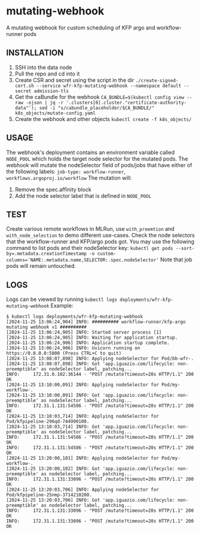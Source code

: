 # mutating-webhook
A mutating webhook for custom scheduling of KFP argo and workflow-runner pods

## INSTALLATION
1. SSH into the data node
2. Pull the repo and cd into it
3. Create CSR and secret using the script in the dir `./create-signed-cert.sh --service wfr-kfp-mutating-webhook --namespace default --secret admission-tls`
4. Get the caBundle for the webhook `CA_BUNDLE=$(kubectl config view --raw -ojson | jq -r '.clusters[0].cluster."certificate-authority-data"'); sed -i "s/cabundle_placeholder/$CA_BUNDLE/" k8s_objects/mutate-config.yaml`
5. Create the webhook and other objects `kubectl create -f k8s_objects/`

## USAGE
The webhook's deployment contains an environment variable called `NODE_POOL` which holds the target node selector for the mutated pods.
The webhook will mutate the nodeSelector field of pods/jobs that have either of the following labels: `job-type: workflow-runner`, `workflows.argoproj.io/workflow`
The mutation will:
1. Remove the spec.affinity block
2. Add the node selector label that is defined in `NODE_POOL`

## TEST
Create various remote workflows in MLRun, use `with_preemtion` and `with_node_selection` to demo different use-cases. Check the node selectors that the workflow-runner and KFP/argo pods got. 
You may use the following command to list pods and their nodeSelector key: `kubectl get pods --sort-by=.metadata.creationTimestamp -o custom-columns='NAME:.metadata.name,SELECTOR:.spec.nodeSelector'`
Note that job pods will remain untouched.

## LOGS
Logs can be viewed by running `kubectl logs deployments/wfr-kfp-mutating-webhook`
Example:
```
$ kubectl logs deployments/wfr-kfp-mutating-webhook
[2024-11-25 13:06:24,904] INFO: ########## workflow-runner/kfp-argo mutating webhook v1 ##########
[2024-11-25 13:06:24,905] INFO: Started server process [1]
[2024-11-25 13:06:24,905] INFO: Waiting for application startup.
[2024-11-25 13:06:24,906] INFO: Application startup complete.
[2024-11-25 13:06:24,906] INFO: Uvicorn running on https://0.0.0.0:5000 (Press CTRL+C to quit)
[2024-11-25 13:08:07,898] INFO: Applying nodeSelector for Pod/bb-wfr-.
[2024-11-25 13:08:07,898] INFO: Got 'app.iguazio.com/lifecycle: non-preemptible' as nodeSelector label, patching...
INFO:     172.31.0.102:36144 - "POST /mutate?timeout=20s HTTP/1.1" 200 OK
[2024-11-25 13:10:00,091] INFO: Applying nodeSelector for Pod/my-workflow-.
[2024-11-25 13:10:00,091] INFO: Got 'app.iguazio.com/lifecycle: non-preemptible' as nodeSelector label, patching...
INFO:     172.31.1.131:54586 - "POST /mutate?timeout=20s HTTP/1.1" 200 OK
[2024-11-25 13:10:03,714] INFO: Applying nodeSelector for Pod/kfpipeline-296qd-744990100.
[2024-11-25 13:10:03,714] INFO: Got 'app.iguazio.com/lifecycle: non-preemptible' as nodeSelector label, patching...
INFO:     172.31.1.131:54586 - "POST /mutate?timeout=20s HTTP/1.1" 200 OK
INFO:     172.31.1.131:54586 - "POST /mutate?timeout=20s HTTP/1.1" 200 OK
[2024-11-25 13:20:00,101] INFO: Applying nodeSelector for Pod/my-workflow-.
[2024-11-25 13:20:00,102] INFO: Got 'app.iguazio.com/lifecycle: non-preemptible' as nodeSelector label, patching...
INFO:     172.31.1.131:33096 - "POST /mutate?timeout=20s HTTP/1.1" 200 OK
[2024-11-25 13:20:03,706] INFO: Applying nodeSelector for Pod/kfpipeline-25nmp-3714210200.
[2024-11-25 13:20:03,706] INFO: Got 'app.iguazio.com/lifecycle: non-preemptible' as nodeSelector label, patching...
INFO:     172.31.1.131:33096 - "POST /mutate?timeout=20s HTTP/1.1" 200 OK
INFO:     172.31.1.131:33096 - "POST /mutate?timeout=20s HTTP/1.1" 200 OK
```
   


